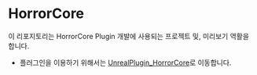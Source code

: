 # HorrorCore

이 리포지토리는 HorrorCore Plugin 개발에 사용되는 프로젝트 및, 미리보기 역활을 합니다.

* 플러그인을 이용하기 위해서는 [UnrealPlugin_HorrorCore](https://github.com/kbmhansungb/UnrealPlugin_HorrorCore)로 이동합니다.
